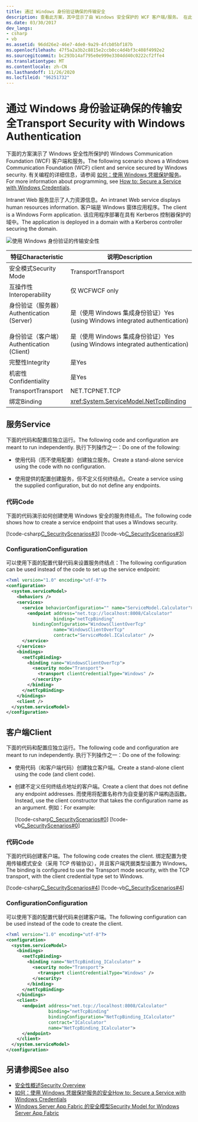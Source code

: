 ```yaml
---
title: 通过 Windows 身份验证确保的传输安全
description: 查看此方案，其中显示了由 Windows 安全保护的 WCF 客户端/服务。 在此示例中，intranet 服务显示人力资源信息。
ms.date: 03/30/2017
dev_langs:
- csharp
- vb
ms.assetid: 96dd26e2-46e7-4de0-9a29-4fcb05bf187b
ms.openlocfilehash: 47f5a2a3b2c8815e2ccb0cc4d4bf3c408f4992e2
ms.sourcegitcommit: bc293b14af795e0e999e3304dd40c0222cf2ffe4
ms.translationtype: MT
ms.contentlocale: zh-CN
ms.lasthandoff: 11/26/2020
ms.locfileid: "96251732"
---
```

# <a name="transport-security-with-windows-authentication"></a><span data-ttu-id="55558-104">通过 Windows 身份验证确保的传输安全</span><span class="sxs-lookup"><span data-stu-id="55558-104">Transport Security with Windows Authentication</span></span>

<span data-ttu-id="55558-105">下面的方案演示了 Windows 安全性所保护的 Windows Communication Foundation (WCF) 客户端和服务。</span><span class="sxs-lookup"><span data-stu-id="55558-105">The following scenario shows a Windows Communication Foundation (WCF) client and service secured by Windows security.</span></span> <span data-ttu-id="55558-106">有关编程的详细信息，请参阅 [如何：使用 Windows 凭据保护服务](../how-to-secure-a-service-with-windows-credentials.md)。</span><span class="sxs-lookup"><span data-stu-id="55558-106">For more information about programming, see [How to: Secure a Service with Windows Credentials](../how-to-secure-a-service-with-windows-credentials.md).</span></span>  
  
 <span data-ttu-id="55558-107">Intranet Web 服务显示了人力资源信息。</span><span class="sxs-lookup"><span data-stu-id="55558-107">An intranet Web service displays human resources information.</span></span> <span data-ttu-id="55558-108">客户端是 Windows 窗体应用程序。</span><span class="sxs-lookup"><span data-stu-id="55558-108">The client is a Windows Form application.</span></span> <span data-ttu-id="55558-109">该应用程序部署在具有 Kerberos 控制器保护的域中。</span><span class="sxs-lookup"><span data-stu-id="55558-109">The application is deployed in a domain with a Kerberos controller securing the domain.</span></span>  
  
 ![使用 Windows 身份验证的传输安全性](./media/transport-security-with-windows-authentication/secured-windows-authentication.gif)  
  
|<span data-ttu-id="55558-111">特征</span><span class="sxs-lookup"><span data-stu-id="55558-111">Characteristic</span></span>|<span data-ttu-id="55558-112">说明</span><span class="sxs-lookup"><span data-stu-id="55558-112">Description</span></span>|  
|--------------------|-----------------|  
|<span data-ttu-id="55558-113">安全模式</span><span class="sxs-lookup"><span data-stu-id="55558-113">Security Mode</span></span>|<span data-ttu-id="55558-114">Transport</span><span class="sxs-lookup"><span data-stu-id="55558-114">Transport</span></span>|  
|<span data-ttu-id="55558-115">互操作性</span><span class="sxs-lookup"><span data-stu-id="55558-115">Interoperability</span></span>|<span data-ttu-id="55558-116">仅 WCF</span><span class="sxs-lookup"><span data-stu-id="55558-116">WCF only</span></span>|  
|<span data-ttu-id="55558-117">身份验证（服务器）</span><span class="sxs-lookup"><span data-stu-id="55558-117">Authentication (Server)</span></span><br /><br /> <span data-ttu-id="55558-118">身份验证（客户端）</span><span class="sxs-lookup"><span data-stu-id="55558-118">Authentication (Client)</span></span>|<span data-ttu-id="55558-119">是（使用 Windows 集成身份验证）</span><span class="sxs-lookup"><span data-stu-id="55558-119">Yes (using Windows integrated authentication)</span></span><br /><br /> <span data-ttu-id="55558-120">是（使用 Windows 集成身份验证）</span><span class="sxs-lookup"><span data-stu-id="55558-120">Yes (using Windows integrated authentication)</span></span>|  
|<span data-ttu-id="55558-121">完整性</span><span class="sxs-lookup"><span data-stu-id="55558-121">Integrity</span></span>|<span data-ttu-id="55558-122">是</span><span class="sxs-lookup"><span data-stu-id="55558-122">Yes</span></span>|  
|<span data-ttu-id="55558-123">机密性</span><span class="sxs-lookup"><span data-stu-id="55558-123">Confidentiality</span></span>|<span data-ttu-id="55558-124">是</span><span class="sxs-lookup"><span data-stu-id="55558-124">Yes</span></span>|  
|<span data-ttu-id="55558-125">Transport</span><span class="sxs-lookup"><span data-stu-id="55558-125">Transport</span></span>|<span data-ttu-id="55558-126">NET.TCP</span><span class="sxs-lookup"><span data-stu-id="55558-126">NET.TCP</span></span>|  
|<span data-ttu-id="55558-127">绑定</span><span class="sxs-lookup"><span data-stu-id="55558-127">Binding</span></span>|<xref:System.ServiceModel.NetTcpBinding>|  
  
## <a name="service"></a><span data-ttu-id="55558-128">服务</span><span class="sxs-lookup"><span data-stu-id="55558-128">Service</span></span>  

 <span data-ttu-id="55558-129">下面的代码和配置应独立运行。</span><span class="sxs-lookup"><span data-stu-id="55558-129">The following code and configuration are meant to run independently.</span></span> <span data-ttu-id="55558-130">执行下列操作之一：</span><span class="sxs-lookup"><span data-stu-id="55558-130">Do one of the following:</span></span>  
  
- <span data-ttu-id="55558-131">使用代码（而不使用配置）创建独立服务。</span><span class="sxs-lookup"><span data-stu-id="55558-131">Create a stand-alone service using the code with no configuration.</span></span>  
  
- <span data-ttu-id="55558-132">使用提供的配置创建服务，但不定义任何终结点。</span><span class="sxs-lookup"><span data-stu-id="55558-132">Create a service using the supplied configuration, but do not define any endpoints.</span></span>  
  
### <a name="code"></a><span data-ttu-id="55558-133">代码</span><span class="sxs-lookup"><span data-stu-id="55558-133">Code</span></span>  

 <span data-ttu-id="55558-134">下面的代码演示如何创建使用 Windows 安全的服务终结点。</span><span class="sxs-lookup"><span data-stu-id="55558-134">The following code shows how to create a service endpoint that uses a Windows security.</span></span>  
  
 [!code-csharp[C_SecurityScenarios#3](../../../../samples/snippets/csharp/VS_Snippets_CFX/c_securityscenarios/cs/source.cs#3)]
 [!code-vb[C_SecurityScenarios#3](../../../../samples/snippets/visualbasic/VS_Snippets_CFX/c_securityscenarios/vb/source.vb#3)]  
  
### <a name="configuration"></a><span data-ttu-id="55558-135">Configuration</span><span class="sxs-lookup"><span data-stu-id="55558-135">Configuration</span></span>  

 <span data-ttu-id="55558-136">可以使用下面的配置代替代码来设置服务终结点：</span><span class="sxs-lookup"><span data-stu-id="55558-136">The following configuration can be used instead of the code to set up the service endpoint:</span></span>  
  
```xml  
<?xml version="1.0" encoding="utf-8"?>  
<configuration>  
  <system.serviceModel>  
    <behaviors />  
    <services>  
      <service behaviorConfiguration="" name="ServiceModel.Calculator">  
        <endpoint address="net.tcp://localhost:8008/Calculator"
                  binding="netTcpBinding"  
          bindingConfiguration="WindowsClientOverTcp"
                  name="WindowsClientOverTcp"  
                  contract="ServiceModel.ICalculator" />  
      </service>  
    </services>  
    <bindings>  
      <netTcpBinding>  
        <binding name="WindowsClientOverTcp">  
          <security mode="Transport">  
            <transport clientCredentialType="Windows" />  
          </security>  
        </binding>  
      </netTcpBinding>  
    </bindings>  
    <client />  
  </system.serviceModel>  
</configuration>  
```  
  
## <a name="client"></a><span data-ttu-id="55558-137">客户端</span><span class="sxs-lookup"><span data-stu-id="55558-137">Client</span></span>  

 <span data-ttu-id="55558-138">下面的代码和配置应独立运行。</span><span class="sxs-lookup"><span data-stu-id="55558-138">The following code and configuration are meant to run independently.</span></span> <span data-ttu-id="55558-139">执行下列操作之一：</span><span class="sxs-lookup"><span data-stu-id="55558-139">Do one of the following:</span></span>  
  
- <span data-ttu-id="55558-140">使用代码（和客户端代码）创建独立客户端。</span><span class="sxs-lookup"><span data-stu-id="55558-140">Create a stand-alone client using the code (and client code).</span></span>  
  
- <span data-ttu-id="55558-141">创建不定义任何终结点地址的客户端。</span><span class="sxs-lookup"><span data-stu-id="55558-141">Create a client that does not define any endpoint addresses.</span></span> <span data-ttu-id="55558-142">而使用将配置名称作为自变量的客户端构造函数。</span><span class="sxs-lookup"><span data-stu-id="55558-142">Instead, use the client constructor that takes the configuration name as an argument.</span></span> <span data-ttu-id="55558-143">例如：</span><span class="sxs-lookup"><span data-stu-id="55558-143">For example:</span></span>  
  
     [!code-csharp[C_SecurityScenarios#0](../../../../samples/snippets/csharp/VS_Snippets_CFX/c_securityscenarios/cs/source.cs#0)]
     [!code-vb[C_SecurityScenarios#0](../../../../samples/snippets/visualbasic/VS_Snippets_CFX/c_securityscenarios/vb/source.vb#0)]  
  
### <a name="code"></a><span data-ttu-id="55558-144">代码</span><span class="sxs-lookup"><span data-stu-id="55558-144">Code</span></span>  

 <span data-ttu-id="55558-145">下面的代码创建客户端。</span><span class="sxs-lookup"><span data-stu-id="55558-145">The following code creates the client.</span></span> <span data-ttu-id="55558-146">绑定配置为使用传输模式安全（采用 TCP 传输协议），并且客户端凭据类型设置为 Windows。</span><span class="sxs-lookup"><span data-stu-id="55558-146">The binding is configured to use the Transport mode security, with the TCP transport, with the client credential type set to Windows.</span></span>  
  
 [!code-csharp[C_SecurityScenarios#4](../../../../samples/snippets/csharp/VS_Snippets_CFX/c_securityscenarios/cs/source.cs#4)]
 [!code-vb[C_SecurityScenarios#4](../../../../samples/snippets/visualbasic/VS_Snippets_CFX/c_securityscenarios/vb/source.vb#4)]  
  
### <a name="configuration"></a><span data-ttu-id="55558-147">Configuration</span><span class="sxs-lookup"><span data-stu-id="55558-147">Configuration</span></span>  

 <span data-ttu-id="55558-148">可以使用下面的配置代替代码来创建客户端。</span><span class="sxs-lookup"><span data-stu-id="55558-148">The following configuration can be used instead of the code to create the client.</span></span>  
  
```xml  
<?xml version="1.0" encoding="utf-8"?>  
<configuration>  
  <system.serviceModel>  
    <bindings>  
      <netTcpBinding>  
        <binding name="NetTcpBinding_ICalculator" >  
          <security mode="Transport">  
            <transport clientCredentialType="Windows" />  
          </security>  
        </binding>  
      </netTcpBinding>  
    </bindings>  
    <client>  
      <endpoint address="net.tcp://localhost:8008/Calculator"
                binding="netTcpBinding"
                bindingConfiguration="NetTcpBinding_ICalculator"
                contract="ICalculator"  
                name="NetTcpBinding_ICalculator">  
      </endpoint>  
    </client>  
  </system.serviceModel>  
</configuration>  
```  
  
## <a name="see-also"></a><span data-ttu-id="55558-149">另请参阅</span><span class="sxs-lookup"><span data-stu-id="55558-149">See also</span></span>

- [<span data-ttu-id="55558-150">安全性概述</span><span class="sxs-lookup"><span data-stu-id="55558-150">Security Overview</span></span>](security-overview.md)
- [<span data-ttu-id="55558-151">如何：使用 Windows 凭据保护服务的安全</span><span class="sxs-lookup"><span data-stu-id="55558-151">How to: Secure a Service with Windows Credentials</span></span>](../how-to-secure-a-service-with-windows-credentials.md)
- <span data-ttu-id="55558-152">[Windows Server App Fabric 的安全模型](/previous-versions/appfabric/ee677202(v=azure.10))</span><span class="sxs-lookup"><span data-stu-id="55558-152">[Security Model for Windows Server App Fabric](/previous-versions/appfabric/ee677202(v=azure.10))</span></span>
